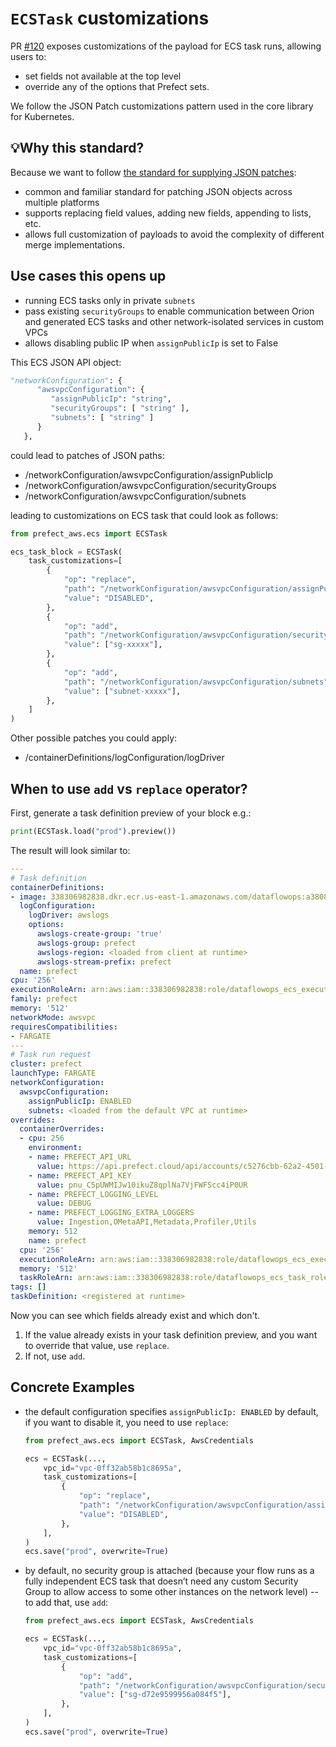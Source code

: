 # ``ECSTask`` customizations

PR [#120](https://github.com/PrefectHQ/prefect-aws/pull/120) exposes customizations of the payload for ECS task runs, allowing users to:

- set fields not available at the top level
- override any of the options that Prefect sets.

We follow the JSON Patch customizations pattern used in the core library for Kubernetes. 

## 💡Why this standard? 

Because we want to follow [the standard for supplying JSON patches](https://datatracker.ietf.org/doc/html/rfc6902/):

- common and familiar standard for patching JSON objects across multiple platforms
- supports replacing field values, adding new fields, appending to lists, etc.
- allows full customization of payloads to avoid the complexity of different merge implementations.


## Use cases this opens up

- running ECS tasks only in private `subnets`
- pass existing `securityGroups`  to enable communication between Orion and generated ECS tasks and other network-isolated services in custom VPCs
- allows disabling public IP when `assignPublicIp` is set to False

This ECS JSON API object:

```python
"networkConfiguration": { 
      "awsvpcConfiguration": { 
         "assignPublicIp": "string",
         "securityGroups": [ "string" ],
         "subnets": [ "string" ]
      }
   },
```

could lead to patches of JSON paths:
- /networkConfiguration/awsvpcConfiguration/assignPublicIp
- /networkConfiguration/awsvpcConfiguration/securityGroups
- /networkConfiguration/awsvpcConfiguration/subnets

leading to customizations on ECS task that could look as follows:

```python
from prefect_aws.ecs import ECSTask

ecs_task_block = ECSTask(
    task_customizations=[
        {
            "op": "replace",
            "path": "/networkConfiguration/awsvpcConfiguration/assignPublicIp",
            "value": "DISABLED",
        },
        {
            "op": "add",
            "path": "/networkConfiguration/awsvpcConfiguration/securityGroups",
            "value": ["sg-xxxxx"],
        },
        {
            "op": "add",
            "path": "/networkConfiguration/awsvpcConfiguration/subnets",
            "value": ["subnet-xxxxx"],
        },
    ]
)
```

Other possible patches you could apply:
- /containerDefinitions/logConfiguration/logDriver


## When to use `add` vs `replace` operator?

First, generate a task definition preview of your block e.g.:

```python
print(ECSTask.load("prod").preview())
```

The result will look similar to:

```yaml
---
# Task definition
containerDefinitions:
- image: 338306982838.dkr.ecr.us-east-1.amazonaws.com/dataflowops:a38085ff8170eb04db3a0ad14247558362105ea4
  logConfiguration:
    logDriver: awslogs
    options:
      awslogs-create-group: 'true'
      awslogs-group: prefect
      awslogs-region: <loaded from client at runtime>
      awslogs-stream-prefix: prefect
  name: prefect
cpu: '256'
executionRoleArn: arn:aws:iam::338306982838:role/dataflowops_ecs_execution_role
family: prefect
memory: '512'
networkMode: awsvpc
requiresCompatibilities:
- FARGATE
---
# Task run request
cluster: prefect
launchType: FARGATE
networkConfiguration:
  awsvpcConfiguration:
    assignPublicIp: ENABLED
    subnets: <loaded from the default VPC at runtime>
overrides:
  containerOverrides:
  - cpu: 256
    environment:
    - name: PREFECT_API_URL
      value: https://api.prefect.cloud/api/accounts/c5276cbb-62a2-4501-b64a-74d3d900d781/workspaces/aaeffa0e-13fa-460e-a1f9-79b53c05ab36
    - name: PREFECT_API_KEY
      value: pnu_C5pUWMIJw10ikuZ8qplNa7VjFWFScc4iP0UR
    - name: PREFECT_LOGGING_LEVEL
      value: DEBUG
    - name: PREFECT_LOGGING_EXTRA_LOGGERS
      value: Ingestion,OMetaAPI,Metadata,Profiler,Utils
    memory: 512
    name: prefect
  cpu: '256'
  executionRoleArn: arn:aws:iam::338306982838:role/dataflowops_ecs_execution_role
  memory: '512'
  taskRoleArn: arn:aws:iam::338306982838:role/dataflowops_ecs_task_role
tags: []
taskDefinition: <registered at runtime>
```

Now you can see which fields already exist and which don't. 

1. If the value already exists in your task definition preview, and you want to override that value, use `replace`. 
2. If not, use `add`. 

## Concrete Examples

- the default configuration specifies `assignPublicIp: ENABLED` by default, if you want to disable it, you need to use `replace`:

    ```python
    from prefect_aws.ecs import ECSTask, AwsCredentials
    
    ecs = ECSTask(...,
        vpc_id="vpc-0ff32ab58b1c8695a",
        task_customizations=[
            {
                "op": "replace",
                "path": "/networkConfiguration/awsvpcConfiguration/assignPublicIp",
                "value": "DISABLED",
            },
        ],
    )
    ecs.save("prod", overwrite=True)
    ```

- by default, no security group is attached (because your flow runs as a fully independent ECS task that doesn’t need any custom Security Group to allow access to some other instances on the network level) -- to add that, use `add`:

    ```python
    from prefect_aws.ecs import ECSTask, AwsCredentials
    
    ecs = ECSTask(...,
    	vpc_id="vpc-0ff32ab58b1c8695a",
        task_customizations=[
            {
                "op": "add",
                "path": "/networkConfiguration/awsvpcConfiguration/securityGroups",
                "value": ["sg-d72e9599956a084f5"],
            },
        ],
    )
    ecs.save("prod", overwrite=True)
    ```
